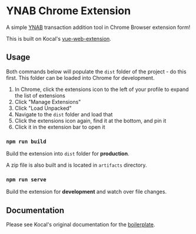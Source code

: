 # YNAB Chrome Extension

A simple [YNAB](https://www.youneedabudget.com/) transaction addition tool in Chrome Browser extension form!

This is built on Kocal's [vue-web-extension](https://github.com/Kocal/vue-web-extension/tree/master).

## Usage

Both commands below will populate the `dist` folder of the project - do this first. This folder can be loaded into Chrome for development.

1. In Chrome, click the extensions icon to the left of your profile to expand the list of extensions
1. Click "Manage Extensions"
1. Click "Load Unpacked"
1. Navigate to the `dist` folder and load that
1. Click the extensions icon again, find it at the bottom, and pin it
1. Click it in the extension bar to open it

### `npm run build`

Build the extension into `dist` folder for **production**.

A zip file is also built and is located in `artifacts` directory.

### `npm run serve`

Build the extension for **development** and watch over file changes.

## Documentation

Please see Kocal's original documentation for the [boilerplate](https://v1-vue-web-extension.netlify.app/).
